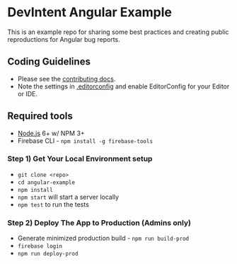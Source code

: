 DevIntent Angular Example
=============================

This is an example repo for sharing some best practices and creating public reproductions for
Angular bug reports.

## Coding Guidelines

- Please see the [contributing docs](CONTRIBUTING.md).
- Note the settings in [.editorconfig](.editorconfig) and enable EditorConfig for your Editor or IDE.

## Required tools
* [Node.js](https://nodejs.org/download/) 6+ w/ NPM 3+
* Firebase CLI - `npm install -g firebase-tools`

### Step 1) Get Your Local Environment setup

* `git clone <repo>`
* `cd angular-example`
* `npm install`
* `npm start` will start a server locally
* `npm test` to run the tests

### Step 2) Deploy The App to Production (Admins only)

* Generate minimized production build - `npm run build-prod`
* `firebase login`
* `npm run deploy-prod`
